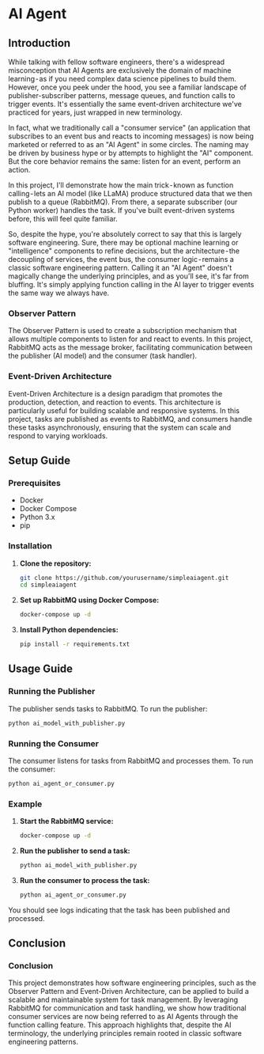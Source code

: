 # AI Agent

## Introduction

While talking with fellow software engineers, there's a widespread misconception that AI Agents are exclusively the domain of machine learning - as if you need complex data science pipelines to build them. However, once you peek under the hood, you see a familiar landscape of publisher-subscriber patterns, message queues, and function calls to trigger events. It's essentially the same event-driven architecture we've practiced for years, just wrapped in new terminology.

In fact, what we traditionally call a "consumer service" (an application that subscribes to an event bus and reacts to incoming messages) is now being marketed or referred to as an "AI Agent" in some circles. The naming may be driven by business hype or by attempts to highlight the "AI" component. But the core behavior remains the same: listen for an event, perform an action.

In this project, I'll demonstrate how the main trick - known as function calling - lets an AI model (like LLaMA) produce structured data that we then publish to a queue (RabbitMQ). From there, a separate subscriber (our Python worker) handles the task. If you've built event-driven systems before, this will feel quite familiar.

So, despite the hype, you're absolutely correct to say that this is largely software engineering. Sure, there may be optional machine learning or "intelligence" components to refine decisions, but the architecture - the decoupling of services, the event bus, the consumer logic - remains a classic software engineering pattern. Calling it an "AI Agent" doesn't magically change the underlying principles, and as you'll see, it's far from bluffing. It's simply applying function calling in the AI layer to trigger events the same way we always have.

### Observer Pattern

The Observer Pattern is used to create a subscription mechanism that allows multiple components to listen for and react to events. In this project, RabbitMQ acts as the message broker, facilitating communication between the publisher (AI model) and the consumer (task handler).

### Event-Driven Architecture

Event-Driven Architecture is a design paradigm that promotes the production, detection, and reaction to events. This architecture is particularly useful for building scalable and responsive systems. In this project, tasks are published as events to RabbitMQ, and consumers handle these tasks asynchronously, ensuring that the system can scale and respond to varying workloads.

## Setup Guide

### Prerequisites

- Docker
- Docker Compose
- Python 3.x
- pip

### Installation

1. **Clone the repository:**
   ```bash
   git clone https://github.com/yourusername/simpleaiagent.git
   cd simpleaiagent
   ```

2. **Set up RabbitMQ using Docker Compose:**
   ```bash
   docker-compose up -d
   ```

3. **Install Python dependencies:**
   ```bash
   pip install -r requirements.txt
   ```

## Usage Guide

### Running the Publisher

The publisher sends tasks to RabbitMQ. To run the publisher:

```bash
python ai_model_with_publisher.py
```

### Running the Consumer

The consumer listens for tasks from RabbitMQ and processes them. To run the consumer:

```bash
python ai_agent_or_consumer.py
```

### Example

1. **Start the RabbitMQ service:**
   ```bash
   docker-compose up -d
   ```

2. **Run the publisher to send a task:**
   ```bash
   python ai_model_with_publisher.py
   ```

3. **Run the consumer to process the task:**
   ```bash
   python ai_agent_or_consumer.py
   ```

You should see logs indicating that the task has been published and processed.

## Conclusion

### Conclusion

This project demonstrates how software engineering principles, such as the Observer Pattern and Event-Driven Architecture, can be applied to build a scalable and maintainable system for task management. By leveraging RabbitMQ for communication and task handling, we show how traditional consumer services are now being referred to as AI Agents through the function calling feature. This approach highlights that, despite the AI terminology, the underlying principles remain rooted in classic software engineering patterns.

